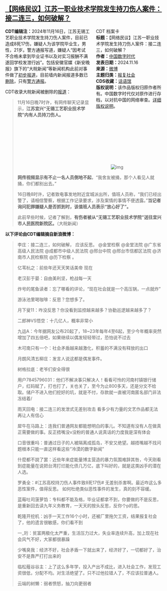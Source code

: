 <!--1731783403000-->
[【网络民议】江苏一职业技术学院发生持刀伤人案件：接二连三，如何破解？](https://chinadigitaltimes.net/chinese/713166.html)
------

<div style="width:42%;float:right;padding-left:20px;"><div class="su-spoiler su-spoiler-style-fancy su-spoiler-icon-chevron-circle su-spoiler-closed" data-scroll-offset="0" data-anchor-in-url="no"><div class="su-spoiler-title" tabindex="0" role="button"><span class="su-spoiler-icon"></span>CDT 档案卡</div><div class="su-spoiler-content su-u-clearfix su-u-trim"><strong>标题：</strong>【网络民议】江苏一职业技术学院发生持刀伤人案件：接二连三，如何破解？<br><strong>作者：</strong><a href="https://chinadigitaltimes.net/space/中国数字时代" target="_blank">中国数字时代</a><br><strong>发表日期：</strong>2024.11.16<br><strong>来源：</strong><a href="https://weibo.com/1677949354/P0Cxd6Isb" target="_blank">微博</a><br><strong>主题归类：</strong><a href="https://chinadigitaltimes.net/space/报复社会" target="_blank">报复社会</a><br><strong>CDS收藏：</strong><a href="https://chinadigitaltimes.net/space/%E8%AF%9D%E8%AF%AD%E9%A6%86" target="_blank" rel="noopener">话语馆</a><br><strong>版权说明：</strong>该作品版权归原作者所有。中国数字时代仅对原作进行存档，以对抗中国的网络审查。<a href="https://chinadigitaltimes.net/chinese/copyright">详细版权说明</a>。</div></div></div><p><strong>CDT编辑注：</strong>2024年11月16日，江苏无锡工艺职业技术学院发生持刀伤人案件，目前已造成8死17伤，嫌疑人为该学院毕业生，男性，21岁。警方通报写道，嫌疑人“因考试不合格未拿到毕业证书以及对实习报酬不满遂回学校发泄行凶”。包括安徽官媒《新安晚报》旗下的“大皖新闻”等新闻机构此前对事件做了<a href="https://cc.bingj.com/cache.aspx?q=%e2%80%9c%e6%b1%9f%e8%8b%8f%e4%b8%80%e9%ab%98%e6%a0%a1%e7%96%91%e5%8f%91%e7%94%9f%e6%8c%81%e5%88%80%e4%bc%a4%e4%ba%ba%e4%ba%8b%e4%bb%b6%e2%80%9d&amp;d=3313133266008&amp;mkt=en-US&amp;setlang=en-US&amp;w=HBZU0UMX_8Gw1OP_VaQ20zj6fvfyCnvD" title="初步报道">初步报道</a>，目前墙内新闻报道多数已<a href="https://mp.weixin.qq.com/s/9pUCNpchJDyuP0qs8o8sNA" title="删除">删除</a>，只有<a href="https://china.huanqiu.com/article/4KHcg8YAg5y" title="警方通报">警方通报</a>。</p><p>CDT收录大皖新闻被删除的<a href="https://cc.bingj.com/cache.aspx?q=%e2%80%9c%e6%b1%9f%e8%8b%8f%e4%b8%80%e9%ab%98%e6%a0%a1%e7%96%91%e5%8f%91%e7%94%9f%e6%8c%81%e5%88%80%e4%bc%a4%e4%ba%ba%e4%ba%8b%e4%bb%b6%e2%80%9d&amp;d=3313133266008&amp;mkt=en-US&amp;setlang=en-US&amp;w=HBZU0UMX_8Gw1OP_VaQ20zj6fvfyCnvD" title="报道">报道</a>：</p><blockquote><p>11月16日晚7时许，有网传聊天记录显示，<strong>江苏宜兴“无锡工艺职业技术学院”内有人员持刀伤人。</strong></p><p><img decoding="async" src="data:image/svg+xml,%3Csvg%20xmlns='http://www.w3.org/2000/svg'%20viewBox='0%200%200%200'%3E%3C/svg%3E" alt="img" data-lazy-src="https://inews.gtimg.com/om_bt/Ob6ylSnoMIkzWJfEEQ2l024fLqFivquVuadXK7BXU5x_cAA/641"><noscript><img decoding="async" src="https://inews.gtimg.com/om_bt/Ob6ylSnoMIkzWJfEEQ2l024fLqFivquVuadXK7BXU5x_cAA/641" alt="img"></noscript></p><p><strong>网传视频显示有不止一名人员倒地不起</strong>，“我舍友被捅，那个人看见人就捅，你们都别出去。”</p><p>16日晚8时许，记者致电事发地附近宜城派出所，值班人员称，“我们已经出警了，请相信警察，根据工作记录要求，涉及案情的事情不便透露。”<strong>当记者询问犯罪嫌疑人是否抓到时，该值班人员表示“放心好了”。</strong></p><p>此前早些时候，记者了解到，<strong>有伤者被从“无锡工艺职业技术学院”送往宜兴市人民医院新院区。</strong>（大皖新闻）</p></blockquote><p><strong>以下评论由CDT编辑摘自新浪微博：</strong></p><blockquote><p>李庄：接二连三，如何破解， 应该反思。 @金堂检察 @金堂法院 @广东省高级人民法院 @成都市中级人民法院 @邢台中院 @邢台市信都区法院 @济南市人民检察院 @历下检察 。</p><p>亿苇杭之：前些年还天天笑话美帝 现在</p><p>老汉彭于晏：自由美利坚，枪战每一天</p><p>炸号的尾鱼读者：忘了哪看的评论，“现在社会就是一个高压锅，一点就炸”</p><p>游泳池里喝咖啡：反思？您想多了。</p><p>月下叟11：咋没反思？你没看到监控越来越多？协勤巡逻越来越多了？</p><p>二郎神VS悟空：十几亿人，概率非常小</p><p>九运A：今年据网友公布20起了，18~23年每年4至6起，至少今年概率突然增加了四五倍吧，如果继续以偶发轻轻带过，恐怕说不过去</p><p>木可南只有一个：社会矛盾越来越激化，积蓄的不满没有释放的出口</p><p>月朗风清五柳庄：发言人说这都是偶发事件。</p><p>树格拉底：老爷们安全得很</p><p>用户7845796031：他们不解决事只解决人！看看可怜的河南村镇银行储户，红码赋了，打也打了，关也关了，至今为止800多天，还是分文不给取。储户不进入他们挖好的坑，就是不付，存款就一直被河南匿名部门非法冻结着/</p><p>雨天回电：接二连三的发泄式无差别攻击 看多少有力量的文艺作品都无法再让人有信心</p><p>犀牛在马路上：连我们普通网友都能想明白的事儿。不知道有没有人在做真正需要做的事。反正捂嘴没v没粉的普通人说真话的力度我是深有体会</p><p>口音很重吗：普通过日子的人被隔离成孤岛，不安又绝望。越捂嘴越不找问题根本只能一直这样看这些“冷漠的数字新闻”</p><p>什麼都不說了罢：近些年来症能量博主营造的暴力氛围难辞其咎，今天刚看到症能量在说把台湾打烂能化债几万亿，底下叫好的，就是这类凶手的潜在人选。</p><p>罗勇全：#江苏高校持刀伤人事件致8死17伤# 无差别杀害啊。最近咋这么多恶性案件，值得反思。 如何杜绝类似恶性事件的发生，真的刻不容缓。</p><p>蓝莓吐司菠萝馅：专科都不能及格，毕业证都拿不到，你要做的不是反思，是重新回去读九年义务教育，一天天的按头反思，反你个p的思。</p><p>乾隆开挖机：凶手一天工作16个小时，还被厂里拖欠工资，结果报复社会了，他的遗言很敏感，你们看不到</p><p>一_珩：贫富两极化太严重，生活压力过大，失业率连续升高，加上现在社会风气不好，大家都很暴躁</p><p>少嘴臭我：经济不好，社会矛盾一下就出来了，经济好了，一切都好了，治安不是靠严打打出来的</p><p>临松薤谷谷主：上了这么多年学，投入产出不成比，进入社会工作，发现工资很低，分配不均。对生活绝望了。只不过他拉错人了，不应该拉普通人。</p><p>云端的树懒：弱者愤怒，抽刀向更弱者</p></blockquote><div class="addtoany_share_save_container addtoany_content addtoany_content_bottom"><div class="a2a_kit a2a_kit_size_32 addtoany_list" data-a2a-url="https://chinadigitaltimes.net/chinese/713166.html" data-a2a-title="【网络民议】江苏一职业技术学院发生持刀伤人案件：接二连三，如何破解？"><a class="a2a_button_facebook" href="https://www.addtoany.com/add_to/facebook?linkurl=https%3A%2F%2Fchinadigitaltimes.net%2Fchinese%2F713166.html&amp;linkname=%E3%80%90%E7%BD%91%E7%BB%9C%E6%B0%91%E8%AE%AE%E3%80%91%E6%B1%9F%E8%8B%8F%E4%B8%80%E8%81%8C%E4%B8%9A%E6%8A%80%E6%9C%AF%E5%AD%A6%E9%99%A2%E5%8F%91%E7%94%9F%E6%8C%81%E5%88%80%E4%BC%A4%E4%BA%BA%E6%A1%88%E4%BB%B6%EF%BC%9A%E6%8E%A5%E4%BA%8C%E8%BF%9E%E4%B8%89%EF%BC%8C%E5%A6%82%E4%BD%95%E7%A0%B4%E8%A7%A3%EF%BC%9F" title="Facebook" rel="nofollow noopener" target="_blank"></a><a class="a2a_button_twitter" href="https://www.addtoany.com/add_to/twitter?linkurl=https%3A%2F%2Fchinadigitaltimes.net%2Fchinese%2F713166.html&amp;linkname=%E3%80%90%E7%BD%91%E7%BB%9C%E6%B0%91%E8%AE%AE%E3%80%91%E6%B1%9F%E8%8B%8F%E4%B8%80%E8%81%8C%E4%B8%9A%E6%8A%80%E6%9C%AF%E5%AD%A6%E9%99%A2%E5%8F%91%E7%94%9F%E6%8C%81%E5%88%80%E4%BC%A4%E4%BA%BA%E6%A1%88%E4%BB%B6%EF%BC%9A%E6%8E%A5%E4%BA%8C%E8%BF%9E%E4%B8%89%EF%BC%8C%E5%A6%82%E4%BD%95%E7%A0%B4%E8%A7%A3%EF%BC%9F" title="Twitter" rel="nofollow noopener" target="_blank"></a><a class="a2a_button_telegram" href="https://www.addtoany.com/add_to/telegram?linkurl=https%3A%2F%2Fchinadigitaltimes.net%2Fchinese%2F713166.html&amp;linkname=%E3%80%90%E7%BD%91%E7%BB%9C%E6%B0%91%E8%AE%AE%E3%80%91%E6%B1%9F%E8%8B%8F%E4%B8%80%E8%81%8C%E4%B8%9A%E6%8A%80%E6%9C%AF%E5%AD%A6%E9%99%A2%E5%8F%91%E7%94%9F%E6%8C%81%E5%88%80%E4%BC%A4%E4%BA%BA%E6%A1%88%E4%BB%B6%EF%BC%9A%E6%8E%A5%E4%BA%8C%E8%BF%9E%E4%B8%89%EF%BC%8C%E5%A6%82%E4%BD%95%E7%A0%B4%E8%A7%A3%EF%BC%9F" title="Telegram" rel="nofollow noopener" target="_blank"></a><a class="a2a_button_reddit" href="https://www.addtoany.com/add_to/reddit?linkurl=https%3A%2F%2Fchinadigitaltimes.net%2Fchinese%2F713166.html&amp;linkname=%E3%80%90%E7%BD%91%E7%BB%9C%E6%B0%91%E8%AE%AE%E3%80%91%E6%B1%9F%E8%8B%8F%E4%B8%80%E8%81%8C%E4%B8%9A%E6%8A%80%E6%9C%AF%E5%AD%A6%E9%99%A2%E5%8F%91%E7%94%9F%E6%8C%81%E5%88%80%E4%BC%A4%E4%BA%BA%E6%A1%88%E4%BB%B6%EF%BC%9A%E6%8E%A5%E4%BA%8C%E8%BF%9E%E4%B8%89%EF%BC%8C%E5%A6%82%E4%BD%95%E7%A0%B4%E8%A7%A3%EF%BC%9F" title="Reddit" rel="nofollow noopener" target="_blank"></a><a class="a2a_button_whatsapp" href="https://www.addtoany.com/add_to/whatsapp?linkurl=https%3A%2F%2Fchinadigitaltimes.net%2Fchinese%2F713166.html&amp;linkname=%E3%80%90%E7%BD%91%E7%BB%9C%E6%B0%91%E8%AE%AE%E3%80%91%E6%B1%9F%E8%8B%8F%E4%B8%80%E8%81%8C%E4%B8%9A%E6%8A%80%E6%9C%AF%E5%AD%A6%E9%99%A2%E5%8F%91%E7%94%9F%E6%8C%81%E5%88%80%E4%BC%A4%E4%BA%BA%E6%A1%88%E4%BB%B6%EF%BC%9A%E6%8E%A5%E4%BA%8C%E8%BF%9E%E4%B8%89%EF%BC%8C%E5%A6%82%E4%BD%95%E7%A0%B4%E8%A7%A3%EF%BC%9F" title="WhatsApp" rel="nofollow noopener" target="_blank"></a><a class="a2a_button_email" href="https://www.addtoany.com/add_to/email?linkurl=https%3A%2F%2Fchinadigitaltimes.net%2Fchinese%2F713166.html&amp;linkname=%E3%80%90%E7%BD%91%E7%BB%9C%E6%B0%91%E8%AE%AE%E3%80%91%E6%B1%9F%E8%8B%8F%E4%B8%80%E8%81%8C%E4%B8%9A%E6%8A%80%E6%9C%AF%E5%AD%A6%E9%99%A2%E5%8F%91%E7%94%9F%E6%8C%81%E5%88%80%E4%BC%A4%E4%BA%BA%E6%A1%88%E4%BB%B6%EF%BC%9A%E6%8E%A5%E4%BA%8C%E8%BF%9E%E4%B8%89%EF%BC%8C%E5%A6%82%E4%BD%95%E7%A0%B4%E8%A7%A3%EF%BC%9F" title="Email" rel="nofollow noopener" target="_blank"></a><a class="a2a_button_copy_link" href="https://www.addtoany.com/add_to/copy_link?linkurl=https%3A%2F%2Fchinadigitaltimes.net%2Fchinese%2F713166.html&amp;linkname=%E3%80%90%E7%BD%91%E7%BB%9C%E6%B0%91%E8%AE%AE%E3%80%91%E6%B1%9F%E8%8B%8F%E4%B8%80%E8%81%8C%E4%B8%9A%E6%8A%80%E6%9C%AF%E5%AD%A6%E9%99%A2%E5%8F%91%E7%94%9F%E6%8C%81%E5%88%80%E4%BC%A4%E4%BA%BA%E6%A1%88%E4%BB%B6%EF%BC%9A%E6%8E%A5%E4%BA%8C%E8%BF%9E%E4%B8%89%EF%BC%8C%E5%A6%82%E4%BD%95%E7%A0%B4%E8%A7%A3%EF%BC%9F" title="Copy Link" rel="nofollow noopener" target="_blank"></a><a class="a2a_dd addtoany_share_save addtoany_share" href="https://www.addtoany.com/share"></a></div></div>

